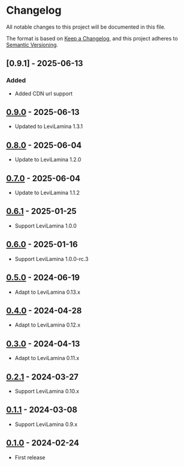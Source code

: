 # Changelog

All notable changes to this project will be documented in this file.

The format is based on [Keep a Changelog](https://keepachangelog.com/en/1.0.0/),
and this project adheres to [Semantic Versioning](https://semver.org/spec/v2.0.0.html).

## [0.9.1] - 2025-06-13

### Added

- Added CDN url support

## [0.9.0] - 2025-06-13

- Updated to LeviLamina 1.3.1

## [0.8.0] - 2025-06-04

- Update to LeviLamina 1.2.0

## [0.7.0] - 2025-06-04

- Update to LeviLamina 1.1.2

## [0.6.1] - 2025-01-25

- Support LeviLamina 1.0.0

## [0.6.0] - 2025-01-16

- Support LeviLamina 1.0.0-rc.3

## [0.5.0] - 2024-06-19

- Adapt to LeviLamina 0.13.x

## [0.4.0] - 2024-04-28

- Adapt to LeviLamina 0.12.x

## [0.3.0] - 2024-04-13

- Adapt to LeviLamina 0.11.x

## [0.2.1] - 2024-03-27

- Support LeviLamina 0.10.x

## [0.1.1] - 2024-03-08

- Support LeviLamina 0.9.x

## [0.1.0] - 2024-02-24

- First release

[0.8.0]: https://github.com/ShrBox/ResourcePackEncryption/compare/v0.7.0...v0.8.0
[0.7.0]: https://github.com/ShrBox/ResourcePackEncryption/compare/v0.6.1...v0.7.0
[0.6.1]: https://github.com/ShrBox/ResourcePackEncryption/compare/v0.6.0...v0.6.1
[0.6.0]: https://github.com/ShrBox/ResourcePackEncryption/compare/v0.5.0...v0.6.0
[0.5.0]: https://github.com/ShrBox/ResourcePackEncryption/compare/v0.4.0...v0.5.0
[0.4.0]: https://github.com/ShrBox/ResourcePackEncryption/compare/v0.3.0...v0.4.0
[0.3.0]: https://github.com/ShrBox/ResourcePackEncryption/compare/v0.2.1...v0.3.0
[0.2.1]: https://github.com/ShrBox/ResourcePackEncryption/compare/v0.1.1...v0.2.1
[0.1.1]: https://github.com/ShrBox/ResourcePackEncryption/compare/v0.1.0...v0.1.1

[0.9.0]: https://github.com/ShrBox/ResourcePackEncryption/compare/v0.8.0...v0.9.0
[0.8.0]: https://github.com/ShrBox/ResourcePackEncryption/compare/v0.7.0...v0.8.0
[0.7.0]: https://github.com/ShrBox/ResourcePackEncryption/compare/v0.6.1...v0.7.0
[0.6.1]: https://github.com/ShrBox/ResourcePackEncryption/compare/v0.6.0...v0.6.1
[0.6.0]: https://github.com/ShrBox/ResourcePackEncryption/compare/v0.5.0...v0.6.0
[0.5.0]: https://github.com/ShrBox/ResourcePackEncryption/compare/v0.4.0...v0.5.0
[0.4.0]: https://github.com/ShrBox/ResourcePackEncryption/compare/v0.3.0...v0.4.0
[0.3.0]: https://github.com/ShrBox/ResourcePackEncryption/compare/v0.2.1...v0.3.0
[0.2.1]: https://github.com/ShrBox/ResourcePackEncryption/compare/v0.1.1...v0.2.1
[0.1.1]: https://github.com/ShrBox/ResourcePackEncryption/compare/v0.1.0...v0.1.1
[0.1.0]: https://github.com/ShrBox/ResourcePackEncryption/releases/tag/v0.1.0
